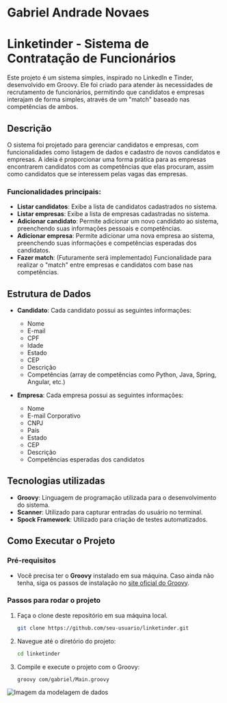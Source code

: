 # Gabriel Andrade Novaes

# Linketinder - Sistema de Contratação de Funcionários

Este projeto é um sistema simples, inspirado no LinkedIn e Tinder, desenvolvido em Groovy. Ele foi criado para atender às necessidades de recrutamento de funcionários, permitindo que candidatos e empresas interajam de forma simples, através de um "match" baseado nas competências de ambos.

## Descrição

O sistema foi projetado para gerenciar candidatos e empresas, com funcionalidades como listagem de dados e cadastro de novos candidatos e empresas. A ideia é proporcionar uma forma prática para as empresas encontrarem candidatos com as competências que elas procuram, assim como candidatos que se interessem pelas vagas das empresas.

### Funcionalidades principais:
- **Listar candidatos**: Exibe a lista de candidatos cadastrados no sistema.
- **Listar empresas**: Exibe a lista de empresas cadastradas no sistema.
- **Adicionar candidato**: Permite adicionar um novo candidato ao sistema, preenchendo suas informações pessoais e competências.
- **Adicionar empresa**: Permite adicionar uma nova empresa ao sistema, preenchendo suas informações e competências esperadas dos candidatos.
- **Fazer match**: (Futuramente será implementado) Funcionalidade para realizar o "match" entre empresas e candidatos com base nas competências.

## Estrutura de Dados

- **Candidato**: Cada candidato possui as seguintes informações:
  - Nome
  - E-mail
  - CPF
  - Idade
  - Estado
  - CEP
  - Descrição
  - Competências (array de competências como Python, Java, Spring, Angular, etc.)

- **Empresa**: Cada empresa possui as seguintes informações:
  - Nome
  - E-mail Corporativo
  - CNPJ
  - País
  - Estado
  - CEP
  - Descrição
  - Competências esperadas dos candidatos

## Tecnologias utilizadas
- **Groovy**: Linguagem de programação utilizada para o desenvolvimento do sistema.
- **Scanner**: Utilizado para capturar entradas do usuário no terminal.
- **Spock Framework**: Utilizado para criação de testes automatizados.

## Como Executar o Projeto

### Pré-requisitos
- Você precisa ter o **Groovy** instalado em sua máquina. Caso ainda não tenha, siga os passos de instalação no [site oficial do Groovy](https://groovy-lang.org/download.html).

### Passos para rodar o projeto
1. Faça o clone deste repositório em sua máquina local.
   ```bash
   git clone https://github.com/seu-usuario/linketinder.git
2. Navegue até o diretório do projeto:
   ```bash
   cd linketinder
3. Compile e execute o projeto com o Groovy:
   ```bash
   groovy com/gabriel/Main.groovy

![Imagem da modelagem de dados](./frontend/modelagem.png)